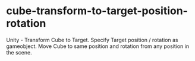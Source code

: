 # cube-transform-to-target-position-rotation
Unity - Transform Cube to Target. Specify Target position / rotation as gameobject. Move Cube to same position and rotation from any position in the scene. 
